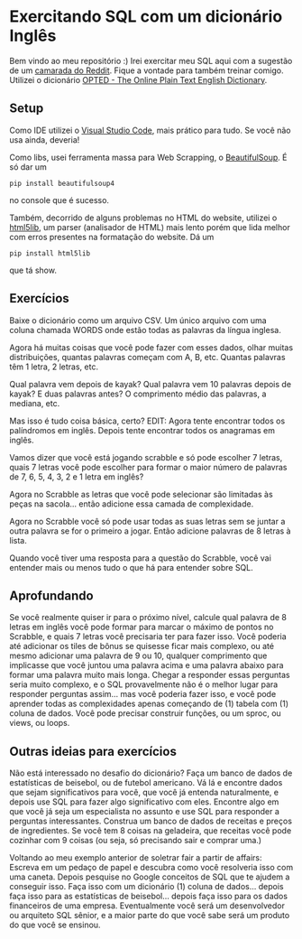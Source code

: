 # Exercitando SQL com um dicionário Inglês

Bem vindo ao meu repositório :)
Irei exercitar meu SQL aqui com a sugestão de um [camarada do Reddit](https://www.reddit.com/r/SQL/comments/g4ct1l/comment/fnx11mc/). Fique a vontade para também treinar comigo.
Utilizei o dicionário [OPTED - The Online Plain Text English Dictionary](https://www.mso.anu.edu.au/%7Eralph/OPTED/).

## Setup

Como IDE utilizei o [Visual Studio Code](https://code.visualstudio.com/), mais prático para tudo. Se você não usa ainda, deveria!

Como libs, usei ferramenta massa para Web Scrapping, o [BeautifulSoup](https://pypi.org/project/beautifulsoup4/). É só dar um
```shell
pip install beautifulsoup4
```
no console que é sucesso.

Também, decorrido de alguns problemas no HTML do website, utilizei o [html5lib](https://pypi.org/project/html5lib/), um parser (analisador de HTML) mais lento porém que lida melhor com erros presentes na formatação do website. Dá um 
```shell
pip install html5lib
```
que tá show.

## Exercícios

Baixe o dicionário como um arquivo CSV. Um único arquivo com uma coluna chamada WORDS onde estão todas as palavras da língua inglesa.

Agora há muitas coisas que você pode fazer com esses dados, olhar muitas distribuições, quantas palavras começam com A, B, etc. Quantas palavras têm 1 letra, 2 letras, etc.

Qual palavra vem depois de kayak? Qual palavra vem 10 palavras depois de kayak? E duas palavras antes? O comprimento médio das palavras, a mediana, etc.

Mas isso é tudo coisa básica, certo? EDIT: Agora tente encontrar todos os palíndromos em inglês. Depois tente encontrar todos os anagramas em inglês.

Vamos dizer que você está jogando scrabble e só pode escolher 7 letras, quais 7 letras você pode escolher para formar o maior número de palavras de 7, 6, 5, 4, 3, 2 e 1 letra em inglês?

Agora no Scrabble as letras que você pode selecionar são limitadas às peças na sacola… então adicione essa camada de complexidade.

Agora no Scrabble você só pode usar todas as suas letras sem se juntar a outra palavra se for o primeiro a jogar. Então adicione palavras de 8 letras à lista.

Quando você tiver uma resposta para a questão do Scrabble, você vai entender mais ou menos tudo o que há para entender sobre SQL.

## Aprofundando

Se você realmente quiser ir para o próximo nível, calcule qual palavra de 8 letras em inglês você pode formar para marcar o máximo de pontos no Scrabble, e quais 7 letras você precisaria ter para fazer isso. Você poderia até adicionar os tiles de bônus se quisesse ficar mais complexo, ou até mesmo adicionar uma palavra de 9 ou 10, qualquer comprimento que implicasse que você juntou uma palavra acima e uma palavra abaixo para formar uma palavra muito mais longa. Chegar a responder essas perguntas seria muito complexo, e o SQL provavelmente não é o melhor lugar para responder perguntas assim… mas você poderia fazer isso, e você pode aprender todas as complexidades apenas começando de (1) tabela com (1) coluna de dados. Você pode precisar construir funções, ou um sproc, ou views, ou loops.

## Outras ideias para exercícios

Não está interessado no desafio do dicionário? Faça um banco de dados de estatísticas de beisebol, ou de futebol americano. Vá lá e encontre dados que sejam significativos para você, que você já entenda naturalmente, e depois use SQL para fazer algo significativo com eles. Encontre algo em que você já seja um especialista no assunto e use SQL para responder a perguntas interessantes. Construa um banco de dados de receitas e preços de ingredientes. Se você tem 8 coisas na geladeira, que receitas você pode cozinhar com 9 coisas (ou seja, só precisando sair e comprar uma.)

Voltando ao meu exemplo anterior de soletrar fair a partir de affairs: Escreva em um pedaço de papel e descubra como você resolveria isso com uma caneta. Depois pesquise no Google conceitos de SQL que te ajudem a conseguir isso. Faça isso com um dicionário (1) coluna de dados… depois faça isso para as estatísticas de beisebol… depois faça isso para os dados financeiros de uma empresa. Eventualmente você será um desenvolvedor ou arquiteto SQL sênior, e a maior parte do que você sabe será um produto do que você se ensinou.